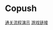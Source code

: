# Copush
[通关流程演示](https://www.bilibili.com/video/BV1ft421J7i1/?vd_source=217bacbee37820b5bf3ed2f4fb8f6c94)
[游戏链接](https://lucky-boy7.itch.io/copush)
